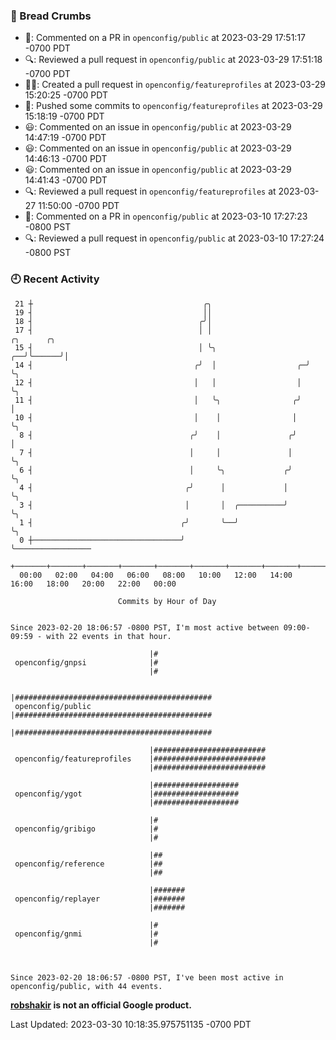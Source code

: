 ### 🍞 Bread Crumbs

 * 💬: Commented on a PR in  `openconfig/public` at 2023-03-29 17:51:17 -0700 PDT
 * 🔍: Reviewed a pull request in  `openconfig/public` at 2023-03-29 17:51:18 -0700 PDT
 * ✍🏼: Created a pull request in `openconfig/featureprofiles` at 2023-03-29 15:20:25 -0700 PDT
 * 🚢: Pushed some commits to `openconfig/featureprofiles` at 2023-03-29 15:18:19 -0700 PDT
 * 😃: Commented on an issue in `openconfig/public` at 2023-03-29 14:47:19 -0700 PDT
 * 😃: Commented on an issue in `openconfig/public` at 2023-03-29 14:46:13 -0700 PDT
 * 😃: Commented on an issue in `openconfig/public` at 2023-03-29 14:41:43 -0700 PDT
 * 🔍: Reviewed a pull request in  `openconfig/featureprofiles` at 2023-03-27 11:50:00 -0700 PDT
 * 💬: Commented on a PR in  `openconfig/public` at 2023-03-10 17:27:23 -0800 PST
 * 🔍: Reviewed a pull request in  `openconfig/public` at 2023-03-10 17:27:24 -0800 PST

### 🕘 Recent Activity
```
 21 ┼                                      ╭╮
 19 ┤                                      ││
 18 ┤                                     ╭╯│
 17 ┤                                     │ │                        ╭╮      ╭╮
 15 ┤                                     │ ╰╮                    ╭──╯╰──────╯│
 14 ┤                                    ╭╯  │                  ╭─╯           ╰╮
 12 ┤                                    │   │                  │              ╰╮
 11 ┤                                    │   ╰╮                ╭╯               │
 10 ┤                                    │    │                │                ╰╮
  8 ┤                                   ╭╯    │               ╭╯                 │
  7 ┤                                   │     │               │                  ╰╮
  6 ┤                                   │     ╰╮             ╭╯                   ╰╮
  4 ┤                                  ╭╯      │             │                     ╰╮
  3 ┤                                  │       │  ╭──────────╯                      ╰╮
  1 ┤                                 ╭╯       ╰──╯                                  ╰╮
  0 ┼─────────────────────────────────╯                                               ╰─────────────────
    +───────+───────+───────+───────+───────+───────+───────+───────+───────+───────+───────+───────+────
  00:00   02:00   04:00   06:00   08:00   10:00   12:00   14:00   16:00   18:00   20:00   22:00   00:00   

						Commits by Hour of Day


Since 2023-02-20 18:06:57 -0800 PST, I'm most active between 09:00-09:59 - with 22 events in that hour.

```



```
                               |#
 openconfig/gnpsi              |#
                               |#

                               |############################################
 openconfig/public             |############################################
                               |############################################

                               |#########################
 openconfig/featureprofiles    |#########################
                               |#########################

                               |###################
 openconfig/ygot               |###################
                               |###################

                               |#
 openconfig/gribigo            |#
                               |#

                               |##
 openconfig/reference          |##
                               |##

                               |#######
 openconfig/replayer           |#######
                               |#######

                               |#
 openconfig/gnmi               |#
                               |#



Since 2023-02-20 18:06:57 -0800 PST, I've been most active in openconfig/public, with 44 events.

```
**[robshakir](mailto:robjs@google.com) is not an official Google product.**  


Last Updated: 2023-03-30 10:18:35.975751135 -0700 PDT
